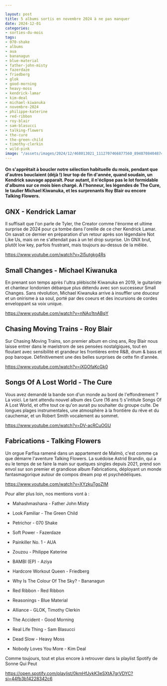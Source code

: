 ```yaml
---

layout: post
title: 5 albums sortis en novembre 2024 à ne pas manquer
date: 2024-12-01
categories:
- sorties-du-mois
tags:
- 070-shake
- albums
- aua
- bananagun
- blue-material
- father-john-misty
- fazerdaze
- friedberg
- glok
- good-morning
- heavy-moss
- kendrick-lamar
- kim-deal
- michael-kiwanuka
- novembre-2024
- philippe-katerine
- red-ribbon
- roy-blair
- sam-blasucci
- talking-flowers
- the-cure
- the-green-child
- timothy-clerkin
- wild-pink
image: "/assets/images/2024/12/468013021_1112707466877560_8948708404874730239_n.jpg"
---
```


#### On s'apprêtait à boucler notre sélection habituelle du mois, pendant que d'autres bouclaient (déjà !) leur top de fin d'année, quand soudain, un Kendrick sauvage apparaît. Pour autant, il n'éclipse pas le lot formidable d'albums sur ce mois bien chargé. À l'honneur, les légendes de The Cure, le taulier Michael Kiwanuka, et les surprenants Roy Blair ou encore Talking Flowers.

<!--more-->

## GNX - Kendrick Lamar

Il suffisait que l'on parle de Tyler, the Creator comme l'énorme et ultime surprise de 2024 pour ça tombe dans l'oreille de ce cher Kendrick Lamar. On savait ce dernier en préparation d'un retour après son légendaire Not Like Us, mais on ne s'attendait pas à un tel drop surprise. Un GNX brut, plutôt low key, parfois frustrant, mais toujours au-dessus de la mêlée.

https://www.youtube.com/watch?v=2l5utgkg4Rs

## Small Changes - Michael Kiwanuka

En prenant son temps après l'ultra plébiscité Kiwanuka en 2019, le guitariste et chanteur londonien débarque plus détendu avec son successeur Small Changes. Sans révolution, Michael Kiwanuka arrive à insuffler une douceur et un onirisme à sa soul, porté par des coeurs et des incursions de cordes enveloppant sa voix unique.

https://www.youtube.com/watch?v=nNAo1tnABqY

## Chasing Moving Trains - Roy Blair

Sur Chasing Moving Trains, son premier album en cinq ans, Roy Blair nous laisse entrer dans le maelstrom de ses pensées nostalgiques, tout en floutant avec sensibilité et grandeur les frontières entre R&B, drum & bass et pop baroque. Définitivement une des belles surprises de cette fin d'année.

https://www.youtube.com/watch?v=iXGOfaKcGk0

## Songs Of A Lost World - The Cure

Vous avez demandé la bande son d'un monde au bord de l'effondrement ? La voici. Le tant attendu nouvel album des Cure (16 ans !) s'intitule Songs Of A Lost World, et offre tout ce qu'on aurait pu souhaiter du groupe culte. De longues plages instrumentales, une atmosphère à la frontière du rêve et du cauchemar, et un Robert Smith vocalement au sommet.

https://www.youtube.com/watch?v=DV-acRCuOGU

## Fabrications - Talking Flowers

Un orgue Farfisa ramené dans un appartement de Malmö, c'est comme ça que démarre l'aventure Talking Flowers. La suédoise Astrid Brandin, qui a eu le temps de se faire la main sur quelques singles depuis 2021, prend son envol sur son premier et grandiose album Fabrications, déployant un monde fantasmagorique autour de compos dream pop et psychédéliques.

https://www.youtube.com/watch?v=XYzkuTgoZIM

Pour aller plus loin, nos mentions vont à :

- Mahashmashana - Father John Misty

- Look Familiar - The Green Child

- Petrichor - 070 Shake

- Soft Power - Fazerdaze

- Painkiller No. 1 - AUA

- Zouzou - Philippe Katerine

- BAMBI (EP) - Aziya

- Hardcore Workout Queen - Friedberg

- Why Is The Colour Of The Sky? - Bananagun

- Red Ribbon - Red Ribbon

- Reasonings - Blue Material

- Alliance - GLOK, Timothy Clerkin

- The Accident - Good Morning

- Real Life Thing - Sam Blasucci

- Dead Slow - Heavy Moss

- Nobody Loves You More - Kim Deal

Comme toujours, tout et plus encore à retrouver dans la playlist Spotify de Sonne Qui Peut

https://open.spotify.com/playlist/0kmHfJykK3eSXtA7grVDYC?si=44fb3b14228342c6
